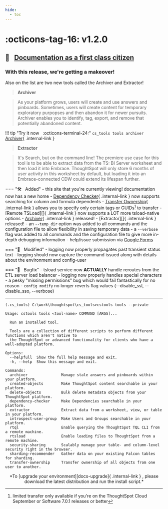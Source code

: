 ```yaml
---
hide:
  - toc
---
```


# :octicons-tag-16: v1.2.0
## :scroll: &nbsp; [Documentation as a first class citizen][gh-release]

### With this release, we're getting a makeover!

Also on the list are two new tools called the Archiver and Extractor!

> __Archiver__

> As your platform grows, users will create and use answers and pinboards. Sometimes, users will
  create content for temporary exploratory purpopses and then abandon it for newer pursuits. Archiver
  enables you to identify, tag, export, and remove that potentially abandoned content.

!!! tip "Try it now &nbsp; :octicons-terminal-24:"
    `cs_tools tools archiver` [Archiver][docs-archiver]{ .internal-link }

> __Extractor__

> It's Search, but on the command line! The premiere use case for this tool is to be able to extract
  data from the TS: BI Server worksheet and then load it into Embrace. ThoughtSpot will only store 6
  months of user activity in this worksheet by default, but loading it into an Embrace-connected CDW
  could extend its lifespan further.


=== ":hammer_and_wrench: &nbsp; Added"
    - this site that you're currently viewing! documentation now has a new home
    - [Dependency Checker][docs-depchecker]{ .internal-link } now supports searching for column and formula dependents
    - [Transfer Ownership][docs-transfer-owner]{ .internal-link } allows you to specify only certain tags or GUIDs[^1] to transfer
    - [Remote TSLoad][]{ .internal-link } now supports a LOT more tsload-native options
    - [Archiver][docs-archiver]{ .internal-link } released!
    - [Extractor][]{ .internal-link } released!
    - an `--temp_dir` option was added to all commands and the configuration file to allow flexibility in saving temporary data
    - a `--verbose` flag was added to all commands and the configuration file to give more in-depth debugging information
    - help/issue submission via [Google Forms][help]

=== ":wrench: &nbsp; Modified"
    - logging now properly propagates past transient status text
    - logging should now capture the command issued along with details about the environment and config-user

=== ":bug: &nbsp; Bugfix"
    - tsload service now __ACTUALLY__ handle reroutes from the ETL server load balancer
    - logging now properly handles special characters
    - a pesky "missing permissions" bug which would fail fantastically for no reason
    - `config modify` no longer reverts flag values (--disable_ssl, --disable_sso, --verbose)

---

```console
(.cs_tools) C:\work\thoughtspot\cs_tools>cstools tools --private

Usage: cstools tools <tool-name> COMMAND [ARGS]...

  Run an installed tool.

  Tools are a collection of different scripts to perform different functions which aren't native to
  the ThoughtSpot or advanced functionality for clients who have a well-adopted platform.

Options:
  --helpfull  Show the full help message and exit.
  -h, --help  Show this message and exit.

Commands:
  archiver               Manage stale answers and pinboards within your platform.
  created-objects        Make ThoughtSpot content searchable in your platform.
  delete-objects         Bulk delete metadata objects from your ThoughtSpot platform.
  dependency-checker     Make Dependencies searchable in your platform.
  extractor              Extract data from a worksheet, view, or table in your platform.
  introspect-user-group  Make Users and Groups searchable in your platform.
  rtql                   Enable querying the ThoughtSpot TQL CLI from a remote machine.
  rtsload                Enable loading files to ThoughtSpot from a remote machine.
  security-sharing       Scalably manage your table- and column-level security right in the browser.
  sharding-recommender   Gather data on your existing Falcon tables for sharding.
  transfer-ownership     Transfer ownership of all objects from one user to another.
```

<center>*To [upgrade your environment][docs-upgrade]{ .internal-link } , please download
the latest distribution and run the install script.*</center>

[^1]:
    limited transfer only available if you're on the ThoughtSpot Cloud September or Software 7.0.1 releases or better

[gh-release]: https://github.com/thoughtspot/cs_tools/releases/tag/v1.2.0
[contrib-boonhapus]: https://github.com/boonhapus
[docs-upgrade]: ../../how-to/install-upgrade-cs-tools
[docs-archiver]: ../../cs-tools/archiver
[docs-depchecker]: ../../cs-tools/dependency-checker
[docs-transfer-owner]: ../../cs-tools/transfer-ownership
[help]: https://forms.gle/sh6hyBSS2mnrwWCa9
